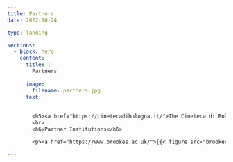 ```yaml
---
title: Partners
date: 2022-10-24

type: landing

sections:
  - block: hero
    content:
      title: |
        Partners 
        
      image:
        filename: partners.jpg
      text: |
       
        
        <h5><a href="https://cinetecadibologna.it/">The Cineteca di Bologna</a> is one of Europe’s leading film institutions. Founded in the 1960s as an arm of the municipality of Bologna’s cinema commission, the Cineteca today is comprised of cinemas, archives, a library, film laboratories, publishing activities, and an annual film festival (<a href="https://festival.ilcinemaritrovato.it/">Il cinema Ritrovato</a>). Since it moved to its present premises in 2000, it has become a miniature city of cinema, one of the most innovative and prestigious centres for the preservation, study and promotion of film heritage. Under its director, Gianluca Farinelli, the Cineteca has built an enviable international reputation while developing its local links. It was a partner on Stephen Gundle’s earlier research project on ‘Producers and Production Practices in the History of Italian Cinema, 1949-1976’.</h5>
        <br>
        <h6>Partner Institutions</h6>

        <p><a href="https://www.brookes.ac.uk/">{{< figure src="brookes.png" alt="Oxford Brookes University Logo">}}</a> <a href="https://cinetecadibologna.it/">{{< figure src="bologna.png" alt="Oxford Brookes University Logo">}}</a> <a href="https://warwick.ac.uk/">{{< figure src="warwick.png" alt="University of Warwick Logo">}}</a><a href="https://www.ukri.org/councils/ahrc/">{{< figure src="ukri.png" alt="Arts and Humanities Research Council (AHRC) Logo">}}</a></p>

--- 
```



